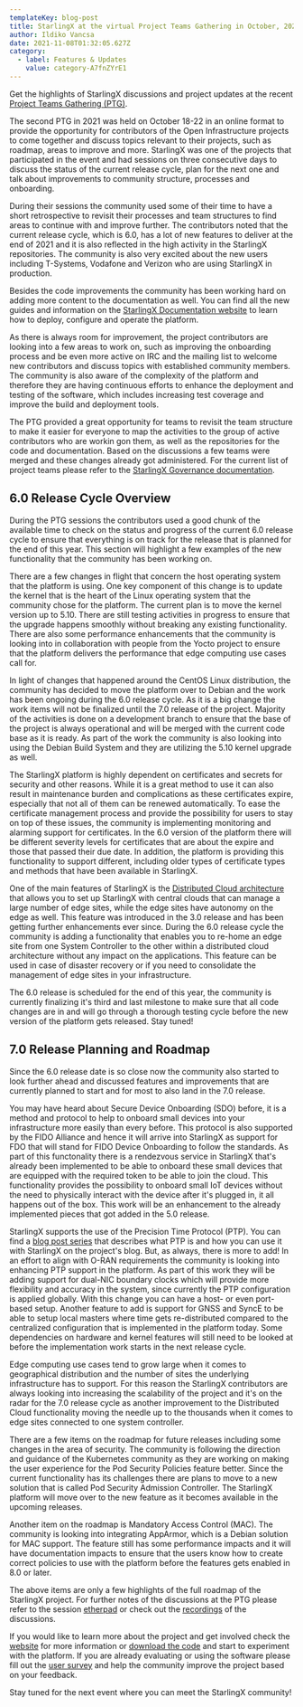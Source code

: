 ```yaml
---
templateKey: blog-post
title: StarlingX at the virtual Project Teams Gathering in October, 2021
author: Ildiko Vancsa
date: 2021-11-08T01:32:05.627Z
category:
  - label: Features & Updates
    value: category-A7fnZYrE1
---
```


Get the highlights of StarlingX discussions and project updates at the recent [Project Teams Gathering (PTG)](https://www.openstack.org/ptg/). <!-- more -->

The second PTG in 2021 was held on October 18-22 in an online format to provide the opportunity for contributors of the Open Infrastructure projects to come together and discuss topics relevant to their projects, such as roadmap, areas to improve and more. StarlingX was one of the projects that participated in the event and had sessions on three consecutive days to discuss the status of the current release cycle, plan for the next one and talk about improvements to community structure, processes and onboarding.

During their sessions the community used some of their time to have a short retrospective to revisit their processes and team structures to find areas to continue with and improve further. The contributors noted that the current release cycle, which is 6.0, has a lot of new features to deliver at the end of 2021 and it is also reflected in the high activity in the StarlingX repositories. The community is also very excited about the new users including T-Systems, Vodafone and Verizon who are using StarlingX in production.

Besides the code improvements the community has been working hard on adding more content to the documentation as well. You can find all the new guides and information on the [StarlingX Documentation website](https://docs.starlingx.io/contributor/index.html) to learn how to deploy, configure and operate the platform.

As there is always room for improvement, the project contributors are looking into a few areas to work on, such as improving the onboarding process and be even more active on IRC and the mailing list to welcome new contributors and discuss topics with established community members. The community is also aware of the complexity of the platform and therefore they are having continuous efforts to enhance the deployment and testing of the software, which includes increasing test coverage and improve the build and deployment tools.

The PTG provided a great opportunity for teams to revisit the team structure to make it easier for everyone to map the activities to the group of active contributors who are workin gon them, as well as the repositories for the code and documentation. Based on the discussions a few teams were merged and these changes already got administered. For the current list of project teams please refer to the [StarlingX Governance documentation](https://docs.starlingx.io/governance/reference/tsc/projects/).

## 6.0 Release Cycle Overview

During the PTG sessions the contributors used a good chunk of the available time to check on the status and progress of the current 6.0 release cycle to ensure that everything is on track for the release that is planned for the end of this year. This section will highlight a few examples of the new functionality that the community has been working on.

There are a few changes in flight that concern the host operating system that the platform is using. One key component of this change is to update the kernel that is the heart of the Linux operating system that the community chose for the platform. The current plan is to move the kernel version up to 5.10. There are still testing activities in progress to ensure that the upgrade happens smoothly without breaking any existing functionality. There are also some performance enhancements that the community is looking into in collaboration with people from the Yocto project to ensure that the platform delivers the performance that edge computing use cases call for.

In light of changes that happened around the CentOS Linux distribution, the community has decided to move the platform over to Debian and the work has been ongoing during the 6.0 release cycle. As it is a big change the work items will not be finalized until the 7.0 release of the project. Majority of the activities is done on a development branch to ensure that the base of the project is always operational and will be merged with the current code base as it is ready. As part of the work the community is also looking into using the Debian Build System and they are utilizing the 5.10 kernel upgrade as well.

The StarlingX platform is highly dependent on certificates and secrets for security and other reasons. While it is a great method to use it can also result in maintenance burden and complications as these certificates expire, especially that not all of them can be renewed automatically. To ease the certificate management process and provide the possibility for users to stay on top of these issues, the community is implementing monitoring and alarming support for certificates. In the 6.0 version of the platform there will be different severity levels for certificates that are about the expire and those that passed their due date. In addition, the platform is providing this functionality to support different, including older types of certificate types and methods that have been available in StarlingX.

One of the main features of StarlingX is the [Distributed Cloud architecture](https://www.starlingx.io/blog/starlingx-release-3/) that allows you to set up StarlingX with central clouds that can manage a large number of edge sites, while the edge sites have autonomy on the edge as well. This feature was introduced in the 3.0 release and has been getting further enhancements ever since. During the 6.0 release cycle the community is adding a functionality that enables you to re-home an edge site from one System Controller to the other within a distributed cloud architecture without any impact on the applications. This feature can be used in case of disaster recovery or if you need to consolidate the management of edge sites in your infrastructure.

The 6.0 release is scheduled for the end of this year, the community is currently finalizing it's third and last milestone to make sure that all code changes are in and will go through a thorough testing cycle before the new version of the platform gets released. Stay tuned!

## 7.0 Release Planning and Roadmap

Since the 6.0 release date is so close now the community also started to look further ahead and discussed features and improvements that are currently planned to start and for most to also land in the 7.0 release.

You may have heard about Secure Device Onboarding (SDO) before, it is a method and protocol to help to onboard small devices into your infrastructure more easily than every before. This protocol is also supported by the FIDO Alliance and hence it will arrive into StarlingX as support for FDO that will stand for FIDO Device Onboarding to follow the standards. As part of this functonality there is a rendezvous service in StarlingX that's already been implemented to be able to onboard these small devices that are equipped with the required token to be able to join the cloud. This functionality provides the possibility to onboard small IoT devices without the need to physically interact with the device after it's plugged in, it all happens out of the box. This work will be an enhancement to the already implemented pieces that got added in the 5.0 release.

StarlingX supports the use of the Precision Time Protocol (PTP). You can find a [blog post series](https://www.starlingx.io/blog/starlingx-ptp-part-1/) that describes what PTP is and how you can use it with StarlingX on the project's blog. But, as always, there is more to add! In an effort to align with O-RAN requirements the community is looking into enhancing PTP support in the platform. As part of this work they will be adding support for dual-NIC boundary clocks which will provide more flexibility and accuracy in the system, since currently the PTP configuration is applied globally. With this change you can have a host- or even port-based setup. Another feature to add is support for GNSS and SyncE to be able to setup local masters where time gets re-distributed compared to the centralized configuration that is implemented in the platform today. Some dependencies on hardware and kernel features will still need to be looked at before the implementation work starts in the next release cycle.

Edge computing use cases tend to grow large when it comes to geographical distribution and the number of sites the underlying infrastructure has to support. For this reason the StarlingX contributors are always looking into increasing the scalability of the project and it's on the radar for the 7.0 release cycle as another improvement to the Distributed Cloud functionality moving the needle up to the thousands when it comes to edge sites connected to one system controller.

There are a few items on the roadmap for future releases including some changes in the area of security. The community is following the direction and guidance of the Kubernetes community as they are working on making the user experience for the Pod Security Policies feature better. Since the current functionality has its challenges there are plans to move to a new solution that is called Pod Security Admission Controller. The StarlingX platform will move over to the new feature as it becomes available in the upcoming releases.

Another item on the roadmap is Mandatory Access Control (MAC). The community is looking into integrating AppArmor, which is a Debian solution for MAC support. The feature still has some performance impacts and it will have documentation impacts to ensure that the users know how to create correct policies to use with the platform before the features gets enabled in 8.0 or later.


The above items are only a few highlights of the full roadmap of the StarlingX project. For further notes of the discussions at the PTG please refer to the session [etherpad](https://etherpad.opendev.org/p/stx-ptg-planning-october-2021) or check out the [recordings](http://lists.starlingx.io/pipermail/starlingx-discuss/2021-October/012286.html) of the discussions.

If you would like to learn more about the project and get involved check the [website](https://www.starlingx.io) for more information or [download the code](https://opendev.org/starlingx) and start to experiment with the platform. If you are already evaluating or using the software please fill out the [user survey](https://www.surveymonkey.com/r/StarlingX) and help the community improve the project based on your feedback.

Stay tuned for the next event where you can meet the StarlingX community!
